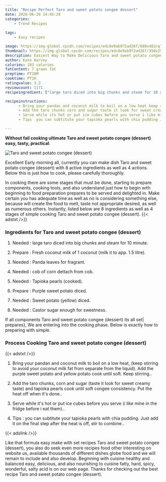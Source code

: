 ```yaml
---
title: "Recipe Perfect Taro and sweet potato congee dessert"
date: 2020-06-26 14:45:28
categories:
    - Trend Recipes
    
tags:
    - Easy recipes

image: https://img-global.cpcdn.com/recipes/edc8e9ab972ad26f/680x482cq70/taro-and-sweet-potato-congee-dessert-recipe-main-photo.jpg
thumbnail: https://img-global.cpcdn.com/recipes/edc8e9ab972ad26f/350x250cq70/taro-and-sweet-potato-congee-dessert-recipe-main-photo.jpg
description: Easiest Way to Make Delicious Taro and sweet potato congee dessert with 8 ingredients and 4 stages of easy cooking.
author: Kate Harvey
calories: 183 calories
fatContent: 7 grams fat
preptime: PT20M
cooktime: PT1H
ratingvalue: 3.2
reviewcount: 1171
recipeingredient: ["large taro diced into big chunks and steam for 10 minute", "Fresh coconut milk of 1 coconut milk it to app 15 litre", "Panda leaves for fragrant", "cob of corn dettach from cob", "Tapioka pearls cooked", "Purple sweet potato diced", "Sweet potato yellow diced", "Castor sugar enough for sweetness"]

recipeinstructions: 
      - Bring your pandan and coconut milk to boil on a low heat keep stirring to avoid your coconut milk fat from separate from the liquid Add the purple sweet potato and yellow potato cook until soft Keep stirring 
      - Add the taro chunks corn and sugar taste it look for sweet creamy taste and tapioka pearls cook until soft congee consistency Put the heat off when its done 
      - Serve while its hot or put ice cubes before you serve i like mine in the fridge before i eat them 
      - Tips  you can subtitute your tapioka pearls with chia pudding Just add it on the final step after the heat is off stir to combine

---
```




**Without fail cooking ultimate Taro and sweet potato congee (dessert) easy, tasty, practical**. 


![Taro and sweet potato congee (dessert)](https://img-global.cpcdn.com/recipes/edc8e9ab972ad26f/680x482cq70/taro-and-sweet-potato-congee-dessert-recipe-main-photo.jpg "Taro and sweet potato congee (dessert)")




Excellent Early morning all, currently you can make dish Taro and sweet potato congee (dessert) with 8 active ingredients as well as 4 actions. Below this is just how to cook, please carefully thoroughly.

In cooking there are some stages that must be done, starting to prepare components, cooking tools, and also understand just how to begin with beginning to food preparation prepares to be served and delighted in. Make certain you has adequate time as well as no is considering something else, because will create the food to melt, taste not appropriate desired, as well as numerous others. Instantly, listed below are 8 ingredients as well as 4 stages of simple cooking Taro and sweet potato congee (dessert).
{{< adstxt />}}

### Ingredients for Taro and sweet potato congee (dessert)


1. Needed  : large taro diced into big chunks and steam for 10 minute.

1. Prepare  : Fresh coconut milk of 1 coconut (milk it to app. 1.5 litre).

1. Needed  : Panda leaves for fragrant.

1. Needed  : cob of corn dettach from cob.

1. Needed  : Tapioka pearls (cooked).

1. Prepare  : Purple sweet potato diced.

1. Needed  : Sweet potato (yellow) diced.

1. Needed  : Castor sugar enough for sweetness.



If all components Taro and sweet potato congee (dessert) its all set| prepares}, We are entering into the cooking phase. Below is exactly how to preparing with simple.

### Process Cooking Taro and sweet potato congee (dessert)

{{< adstxt />}}


1. Bring your pandan and coconut milk to boil on a low heat, (keep stirring to avoid your coconut milk fat from separate from the liquid). Add the purple sweet potato and yellow potato cook until soft. Keep stirring..



1. Add the taro chunks, corn and sugar (taste it look for sweet creamy taste) and tapioka pearls cook until soft congee consistency. Put the heat off when it&#39;s done..



1. Serve while it&#39;s hot or put ice cubes before you serve (i like mine in the fridge before i eat them)..



1. Tips : you can subtitute your tapioka pearls with chia pudding. Just add it on the final step after the heat is off, stir to combine..





{{< adslink />}}

Like that formula easy make with set recipes Taro and sweet potato congee (dessert), you also do seek even more recipes food other interesting on website us, available thousands of different dishes globe food and we will remain to include and also develop. Beginning with cuisine healthy and balanced easy, delicious, and also nourishing to cuisine fatty, hard, spicy, wonderful, salty acid is on our web page. Thanks for checking out the best recipe Taro and sweet potato congee (dessert).
